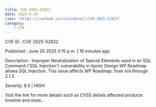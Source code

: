 ```yaml
---
title: CVE-2025-52822
date: 2025-6-20
lien: "https://cvefeed.io/vuln/detail/CVE-2025-52822"
category:
    - CVE
---
```


CVE ID : CVE-2025-52822

Published :  June 20
2025
3:15 p.m. | 16 minutes ago

Description : Improper Neutralization of Special Elements used in an SQL Command ('SQL Injection') vulnerability in Iqonic Design WP Roadmap allows SQL Injection. This issue affects WP Roadmap: from n/a through 2.1.3.

Severity: 8.5 | HIGH

Visit the link for more details
such as CVSS details
affected products
timeline
and more...
